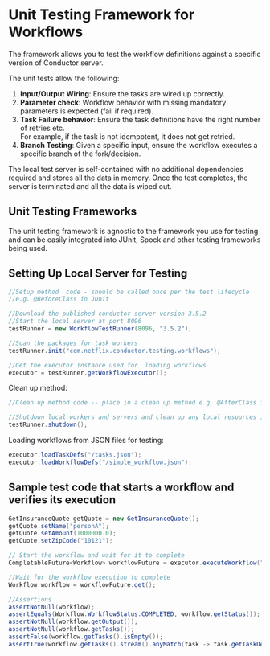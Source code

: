 # Unit Testing Framework for Workflows

The framework allows you to test the workflow definitions against a specific version of Conductor server.

The unit tests allow the following:

1. **Input/Output Wiring**: Ensure the tasks are wired up correctly.
2. **Parameter check**: Workflow behavior with missing mandatory parameters is expected (fail if required).
3. **Task Failure behavior**: Ensure the task definitions have the right number of retries etc.  
   For example, if the task is not idempotent, it does not get retried.
4. **Branch Testing**: Given a specific input, ensure the workflow executes a specific branch of the fork/decision.

The local test server is self-contained with no additional dependencies required and stores all the data
in memory. Once the test completes, the server is terminated and all the data is wiped out.

## Unit Testing Frameworks

The unit testing framework is agnostic to the framework you use for testing and can be easily integrated into
JUnit, Spock and other testing frameworks being used.

## Setting Up Local Server for Testing​

```java
//Setup method  code - should be called once per the test lifecycle
//e.g. @BeforeClass in JUnit

//Download the published conductor server version 3.5.2
//Start the local server at port 8096
testRunner = new WorkflowTestRunner(8096, "3.5.2");

//Scan the packages for task workers
testRunner.init("com.netflix.conductor.testing.workflows");

//Get the executor instance used for  loading workflows
executor = testRunner.getWorkflowExecutor();
```

Clean up method:

```java
//Clean up method code -- place in a clean up method e.g. @AfterClass in Junit

//Shutdown local workers and servers and clean up any local resources in use.
testRunner.shutdown();
```

Loading workflows from JSON files for testing:

```java
executor.loadTaskDefs("/tasks.json");
executor.loadWorkflowDefs("/simple_workflow.json");
```

## Sample test code that starts a workflow and verifies its execution

```java
GetInsuranceQuote getQuote = new GetInsuranceQuote();
getQuote.setName("personA");
getQuote.setAmount(1000000.0);
getQuote.setZipCode("10121");

// Start the workflow and wait for it to complete
CompletableFuture<Workflow> workflowFuture = executor.executeWorkflow("InsuranceQuoteWorkflow", 1, getQuote);

//Wait for the workflow execution to complete
Workflow workflow = workflowFuture.get();

//Assertions
assertNotNull(workflow);
assertEquals(Workflow.WorkflowStatus.COMPLETED, workflow.getStatus());
assertNotNull(workflow.getOutput());
assertNotNull(workflow.getTasks());
assertFalse(workflow.getTasks().isEmpty());
assertTrue(workflow.getTasks().stream().anyMatch(task -> task.getTaskDefName().equals("task_6")));
```

